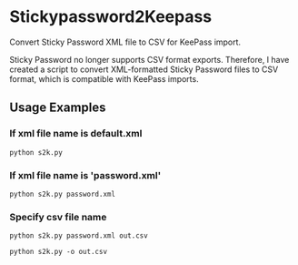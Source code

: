 # Stickypassword2Keepass
Convert Sticky Password XML file to CSV for KeePass import.

Sticky Password no longer supports CSV format exports. Therefore, I have created a script to convert XML-formatted Sticky Password files to CSV format, which is compatible with KeePass imports.


## Usage Examples
### If xml file name is default.xml
```
python s2k.py
```

### If xml file name is 'password.xml'
```
python s2k.py password.xml
```

### Specify csv file name
```
python s2k.py password.xml out.csv
```
```
python s2k.py -o out.csv
```